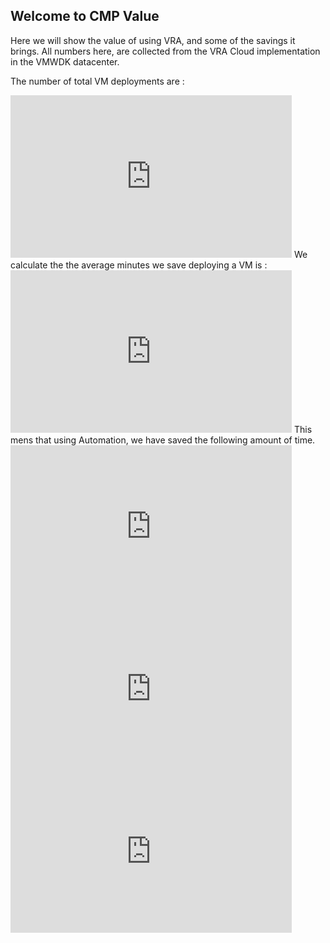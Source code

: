 ## Welcome to CMP Value

Here we will show the value of using VRA, and some of the savings it brings.
All numbers here, are collected from the VRA Cloud implementation in the VMWDK datacenter. 

The number of total VM deployments are : 
<iframe width="450" height="260" style="border: 0px solid #cccccc;" src="https://thingspeak.com/channels/928804/widgets/126404"></iframe>
We calculate the the average minutes we save deploying a VM is :
<iframe width="450" height="260" style="border: 0px solid #cccccc;" src="https://thingspeak.com/channels/928804/widgets/126385"></iframe>
This mens that using Automation, we have saved the following amount of time.
<iframe width="450" height="260" style="border: 0px solid #cccccc;" src="https://thingspeak.com/channels/928804/charts/3?bgcolor=%23ffffff&color=%23d62020&dynamic=true&results=60&title=Minutes+Saved&type=line"></iframe>
<iframe width="450" height="260" style="border: 0px solid #cccccc;" src="https://thingspeak.com/channels/928804/charts/4?bgcolor=%23ffffff&color=%23d62020&dynamic=true&results=60&title=Hours+Saved&type=line"></iframe>
<iframe width="450" height="260" style="border: 0px solid #cccccc;" src="https://thingspeak.com/channels/928804/charts/5?bgcolor=%23ffffff&color=%23d62020&dynamic=true&results=60&title=Days+Saved&type=line"></iframe>

